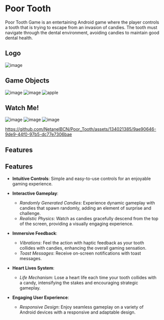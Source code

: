 


# Poor Tooth

Poor Tooth Game is an entertaining Android game where the player controls a tooth that is trying to escape from an invasion of candies. The tooth must navigate through the dental environment, avoiding candies to maintain good dental health.


## Logo 
![image](https://github.com/NetanelBCN/Poor_Tooth/assets/134021385/7fc07207-1416-4392-aa54-bd3f0249915d)



## Game Objects
![image](https://github.com/NetanelBCN/Poor_Tooth/assets/134021385/4d830422-21b6-4e4e-a6ce-2c43b6789b89)   ![image](https://github.com/NetanelBCN/Poor_Tooth/assets/134021385/ecaef7f1-309d-44d4-982f-5bd17c021365)   ![apple](https://github.com/NetanelBCN/Poor_Tooth/assets/134021385/44a84560-ddeb-422c-b756-fe46f51e9bed)










## Watch Me!

![image](https://github.com/NetanelBCN/Poor_Tooth/assets/134021385/bebf82ba-33f3-48bf-8692-0b3b69acb050)               ![image](https://github.com/NetanelBCN/Poor_Tooth/assets/134021385/00812da6-deaa-4d55-b994-537cb38cfe70)                    ![image](https://github.com/NetanelBCN/Poor_Tooth/assets/134021385/35e3d443-7154-470d-8569-f907abdaa022)
  


https://github.com/NetanelBCN/Poor_Tooth/assets/134021385/9ae90646-9de9-44f0-97b5-dc77e7306bae












## Features
## Features

- **Intuitive Controls**: Simple and easy-to-use controls for an enjoyable gaming experience.


- **Interactive Gameplay**:
  - *Randomly Generated Candies*: Experience dynamic gameplay with candies that spawn randomly, adding an element of surprise and challenge.
  - *Realistic Physics*: Watch as candies gracefully descend from the top of the screen, providing a visually engaging experience.

- **Immersive Feedback**:
  - *Vibrations*: Feel the action with haptic feedback as your tooth collides with candies, enhancing the overall gaming sensation.
  - *Toast Messages*: Receive on-screen notifications with toast messages.

- **Heart Lives System**:
  - *Life Mechanism*: Lose a heart life each time your tooth collides with a candy, intensifying the stakes and encouraging strategic gameplay.

- **Engaging User Experience**:
  - *Responsive Design*: Enjoy seamless gameplay on a variety of Android devices with a responsive and adaptable design.
 

